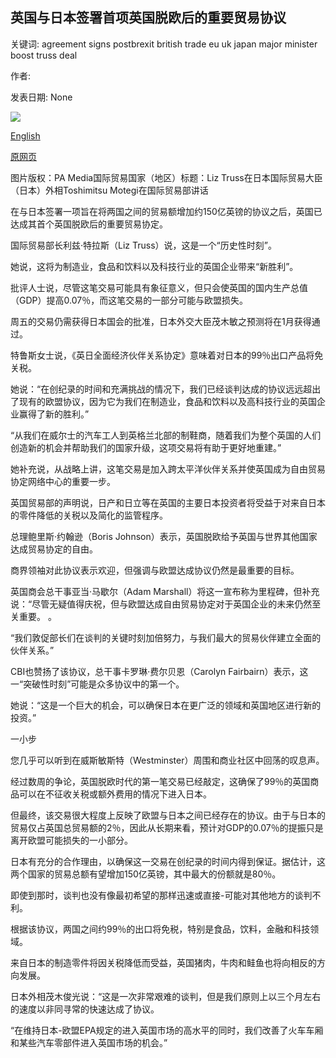 ## 英国与日本签署首项英国脱欧后的重要贸易协议

关键词: agreement signs postbrexit british trade eu uk japan major minister boost truss deal

作者: 

发表日期: None

![](https://ichef.bbci.co.uk/news/1024/branded_news/1213A/production/_114324047_tradetalks_pa.jpg)

[English](UK%20signs%20first%20major%20post-Brexit%20trade%20deal%20with%20Japan.md)

[原网页](https://www.bbc.com/news/business-54116606)

图片版权：PA Media国际贸易国家（地区）标题：Liz Truss在日本国际贸易大臣（日本）外相Toshimitsu Motegi在国际贸易部讲话

在与日本签署一项旨在将两国之间的贸易额增加约150亿英镑的协议之后，英国已达成其首个英国脱欧后的重要贸易协定。

国际贸易部长利兹·特拉斯（Liz Truss）说，这是一个“历史性时刻”。

她说，这将为制造业，食品和饮料以及科技行业的英国企业带来“新胜利”。

批评人士说，尽管这笔交易可能具有象征意义，但只会使英国的国内生产总值（GDP）提高0.07％，而这笔交易的一部分可能与欧盟损失。

周五的交易仍需获得日本国会的批准，日本外交大臣茂木敏之预测将在1月获得通过。

特鲁斯女士说，《英日全面经济伙伴关系协定》意味着对日本的99％出口产品将免关税。

她说：“在创纪录的时间和充满挑战的情况下，我们已经谈判达成的协议远远超出了现有的欧盟协议，因为它为我们在制造业，食品和饮料以及高科技行业的英国企业赢得了新的胜利。”

“从我们在威尔士的汽车工人到英格兰北部的制鞋商，随着我们为整个英国的人们创造新的机会并帮助我们的国家升级，这项交易将有助于更好地重建。”

她补充说，从战略上讲，这笔交易是加入跨太平洋伙伴关系并使英国成为自由贸易协定网络中心的重要一步。

英国贸易部的声明说，日产和日立等在英国的主要日本投资者将受益于对来自日本的零件降低的关税以及简化的监管程序。

总理鲍里斯·约翰逊（Boris Johnson）表示，英国脱欧给予英国与世界其他国家达成贸易协定的自由。

商界领袖对此协议表示欢迎，但强调与欧盟达成协议仍然是最重要的目标。

英国商会总干事亚当·马歇尔（Adam Marshall）将这一宣布称为里程碑，但补充说：“尽管无疑值得庆祝，但与欧盟达成自由贸易协定对于英国企业的未来仍然至关重要。 。

“我们敦促部长们在谈判的关键时刻加倍努力，与我们最大的贸易伙伴建立全面的伙伴关系。”

CBI也赞扬了该协议，总干事卡罗琳·费尔贝恩（Carolyn Fairbairn）表示，这一“突破性时刻”可能是众多协议中的第一个。

她说：“这是一个巨大的机会，可以确保日本在更广泛的领域和英国地区进行新的投资。”

一小步

您几乎可以听到在威斯敏斯特（Westminster）周围和商业社区中回荡的叹息声。

经过数周的争论，英国脱欧时代的第一笔交易已经敲定，这确保了99％的英国商品可以在不征收关税或额外费用的情况下进入日本。

但最终，该交易很大程度上反映了欧盟与日本之间已经存在的协议。由于与日本的贸易仅占英国总贸易额的2％，因此从长期来看，预计对GDP的0.07％的提振只是离开欧盟可能损失的一小部分。

日本有充分的合作理由，以确保这一交易在创纪录的时间内得到保证。据估计，这两个国家的贸易总额有望增加150亿英镑，其中最大的份额就是80％。

即使到那时，谈判也没有像最初希望的那样迅速或直接-可能对其他地方的谈判不利。

根据该协议，两国之间约99％的出口将免税，特别是食品，饮料，金融和科技领域。

来自日本的制造零件将因关税降低而受益，英国猪肉，牛肉和鲑鱼也将向相反的方向发展。

日本外相茂木俊光说：“这是一次非常艰难的谈判，但是我们原则上以三个月左右的速度以非同寻常的快速达成了协议。

“在维持日本-欧盟EPA规定的进入英国市场的高水平的同时，我们改善了火车车厢和某些汽车零部件进入英国市场的机会。”